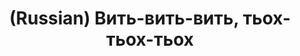 ---
layout: default
category: mega
lang: en
title: (Russian) Вить-вить-вить, тьох-тьох-тьох
slug: tweetya
tags: baka-baka friends reading 
postid: 1201
translated: no
---